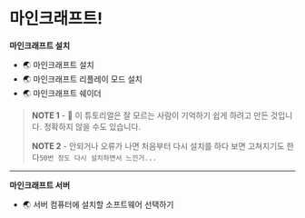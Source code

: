 # 마인크래프트!


**마인크래프트 설치**

- 🌏 마인크래프트 설치
- 🌏 마인크래프트 리플레이 모드 설치
- 🌏 마인크래프트 쉐이더

> **NOTE 1** - 👋 이 튜토리얼은 잘 모르는 사람이 기억하기 쉽게 하려고 만든 것입니다. 정확하지 않을 수도 있습니다.
>
> **NOTE 2** - 안되거나 오류가 나면 처음부터 다시 설치를 하다 보면 고쳐지기도 한다`50번 정도 다시 설치하면서 느낀거...`

----

**마인크래프트 서버**

- 🌏 서버 컴퓨터에 설치할 소프트웨어 선택하기
